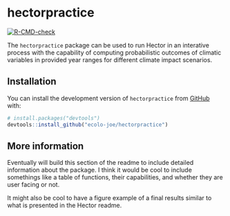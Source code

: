 
<!-- README.md is generated from README.Rmd. Please edit that file -->

# hectorpractice

<!-- badges: start -->

[![R-CMD-check](https://github.com/ecolo-joe/hectorpractice/actions/workflows/R-CMD-check.yaml/badge.svg)](https://github.com/ecolo-joe/hectorpractice/actions/workflows/R-CMD-check.yaml)
<!-- badges: end -->

The `hectorpractice` package can be used to run Hector in an interative
process with the capability of computing probabilistic outcomes of
climatic variables in provided year ranges for different climate impact
scenarios.

## Installation

You can install the development version of `hectorpractice` from
[GitHub](https://github.com/) with:

``` r
# install.packages("devtools")
devtools::install_github("ecolo-joe/hectorpractice")
```

## More information

Eventually will build this section of the readme to include detailed
information about the package. I think it would be cool to include
somethings like a table of functions, their capabilities, and whether
they are user facing or not.

It might also be cool to have a figure example of a final results
similar to what is presented in the Hector readme.
